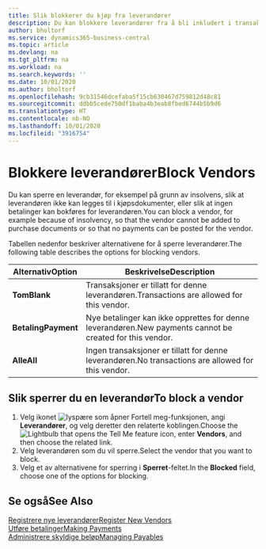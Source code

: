 ```yaml
---
title: Slik blokkerer du kjøp fra leverandører
description: Du kan blokkere leverandører fra å bli inkludert i transaksjoner, eller bare blokkere nye betalinger til dem.
author: bholtorf
ms.service: dynamics365-business-central
ms.topic: article
ms.devlang: na
ms.tgt_pltfrm: na
ms.workload: na
ms.search.keywords: ''
ms.date: 10/01/2020
ms.author: bholtorf
ms.openlocfilehash: 9cb31546dcefaba5f15cb630467d759812d48c81
ms.sourcegitcommit: ddbb5cede750df1baba4b3eab8fbed6744b5b9d6
ms.translationtype: HT
ms.contentlocale: nb-NO
ms.lasthandoff: 10/01/2020
ms.locfileid: "3916754"
---
```

# <a name="block-vendors"></a><span data-ttu-id="195fa-103">Blokkere leverandører</span><span class="sxs-lookup"><span data-stu-id="195fa-103">Block Vendors</span></span>
<span data-ttu-id="195fa-104">Du kan sperre en leverandør, for eksempel på grunn av insolvens, slik at leverandøren ikke kan legges til i kjøpsdokumenter, eller slik at ingen betalinger kan bokføres for leverandøren.</span><span class="sxs-lookup"><span data-stu-id="195fa-104">You can block a vendor, for example because of insolvency, so that the vendor cannot be added to purchase documents or so that no payments can be posted for the vendor.</span></span>

<span data-ttu-id="195fa-105">Tabellen nedenfor beskriver alternativene for å sperre leverandører.</span><span class="sxs-lookup"><span data-stu-id="195fa-105">The following table describes the options for blocking vendors.</span></span>  

|<span data-ttu-id="195fa-106">Alternativ</span><span class="sxs-lookup"><span data-stu-id="195fa-106">Option</span></span>|<span data-ttu-id="195fa-107">Beskrivelse</span><span class="sxs-lookup"><span data-stu-id="195fa-107">Description</span></span>|  
|--------------------|------------|  
|<span data-ttu-id="195fa-108">**Tom**</span><span class="sxs-lookup"><span data-stu-id="195fa-108">**Blank**</span></span>|<span data-ttu-id="195fa-109">Transaksjoner er tillatt for denne leverandøren.</span><span class="sxs-lookup"><span data-stu-id="195fa-109">Transactions are allowed for this vendor.</span></span>|
|<span data-ttu-id="195fa-110">**Betaling**</span><span class="sxs-lookup"><span data-stu-id="195fa-110">**Payment**</span></span>|<span data-ttu-id="195fa-111">Nye betalinger kan ikke opprettes for denne leverandøren.</span><span class="sxs-lookup"><span data-stu-id="195fa-111">New payments cannot be created for this vendor.</span></span>|  
|<span data-ttu-id="195fa-112">**Alle**</span><span class="sxs-lookup"><span data-stu-id="195fa-112">**All**</span></span>|<span data-ttu-id="195fa-113">Ingen transaksjoner er tillatt for denne leverandøren.</span><span class="sxs-lookup"><span data-stu-id="195fa-113">No transactions are allowed for this vendor.</span></span>|  

## <a name="to-block-a-vendor"></a><span data-ttu-id="195fa-114">Slik sperrer du en leverandør</span><span class="sxs-lookup"><span data-stu-id="195fa-114">To block a vendor</span></span>  
1. <span data-ttu-id="195fa-115">Velg ikonet ![lyspære som åpner Fortell meg-funksjonen](media/ui-search/search_small.png "Fortell hva du vil gjøre"), angi **Leverandører**, og velg deretter den relaterte koblingen.</span><span class="sxs-lookup"><span data-stu-id="195fa-115">Choose the ![Lightbulb that opens the Tell Me feature](media/ui-search/search_small.png "Tell me what you want to do") icon, enter **Vendors**, and then choose the related link.</span></span>
2. <span data-ttu-id="195fa-116">Velg leverandøren som du vil sperre.</span><span class="sxs-lookup"><span data-stu-id="195fa-116">Select the vendor that you want to block.</span></span>
3. <span data-ttu-id="195fa-117">Velg et av alternativene for sperring i **Sperret**-feltet.</span><span class="sxs-lookup"><span data-stu-id="195fa-117">In the **Blocked** field, choose one of the options for blocking.</span></span>

## <a name="see-also"></a><span data-ttu-id="195fa-118">Se også</span><span class="sxs-lookup"><span data-stu-id="195fa-118">See Also</span></span>  
[<span data-ttu-id="195fa-119">Registrere nye leverandører</span><span class="sxs-lookup"><span data-stu-id="195fa-119">Register New Vendors</span></span>](purchasing-how-register-new-vendors.md)  
[<span data-ttu-id="195fa-120">Utføre betalinger</span><span class="sxs-lookup"><span data-stu-id="195fa-120">Making Payments</span></span>](payables-make-payments.md)  
[<span data-ttu-id="195fa-121">Administrere skyldige beløp</span><span class="sxs-lookup"><span data-stu-id="195fa-121">Managing Payables</span></span>](payables-manage-payables.md)
